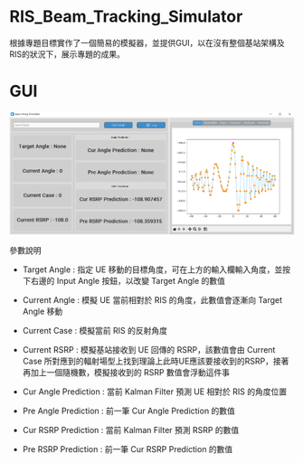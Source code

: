 # RIS_Beam_Tracking_Simulator

根據專題目標實作了一個簡易的模擬器，並提供GUI，以在沒有整個基站架構及RIS的狀況下，展示專題的成果。

# GUI

![image](https://github.com/JasonHongOO/RIS_Beam_Tracking_Simulator/blob/main/Image/1.PNG)

參數說明

- Target Angle : 指定 UE 移動的目標角度，可在上方的輸入欄輸入角度，並按下右邊的 Input Angle 按鈕，以改變 Target Angle 的數值

- Current Angle :  模擬 UE 當前相對於 RIS 的角度，此數值會逐漸向 Target Angle 移動

- Current Case : 模擬當前 RIS 的反射角度

- Current RSRP : 模擬基站接收到 UE 回傳的 RSRP，該數值會由 Current Case 所對應到的輻射場型上找到理論上此時UE應該要接收到的RSRP，接著再加上一個隨機數，模擬接收到的 RSRP 數值會浮動這件事

- Cur Angle Prediction : 當前 Kalman Filter 預測 UE 相對於 RIS 的角度位置

- Pre Angle Prediction : 前一筆 Cur Angle Prediction 的數值

- Cur RSRP Prediction : 當前 Kalman Filter 預測 RSRP 的數值

- Pre RSRP Prediction : 前一筆 Cur RSRP Prediction 的數值
